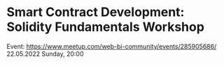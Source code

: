 # Smart Contract Development: Solidity Fundamentals Workshop
Event: https://www.meetup.com/web-bi-community/events/285905686/  
22.05.2022 Sunday, 20:00  
